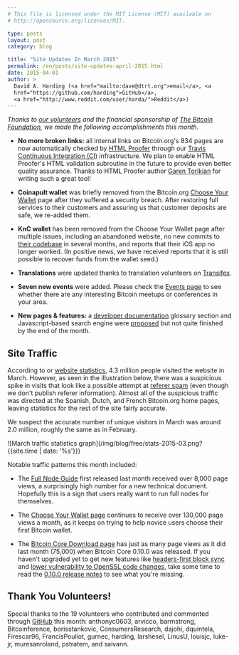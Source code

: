 ```yaml
---
# This file is licensed under the MIT License (MIT) available on
# http://opensource.org/licenses/MIT.

type: posts
layout: post
category: blog

title: "Site Updates In March 2015"
permalink: /en/posts/site-updates-april-2015.html
date: 2015-04-01
author: >
  David A. Harding (<a href="mailto:dave@dtrt.org">email</a>, <a
  href="https://github.com/harding">GitHub</a>,
  <a href="http://www.reddit.com/user/harda/">Reddit</a>)
---
```


*Thanks to [our
volunteers](https://github.com/bitcoin-dot-org/bitcoin.org/graphs/contributors?from=2015-03-01&to=2015-03-31&type=c)
and the financial sponsorship of [The Bitcoin
Foundation](https://bitcoinfoundation.org/), we made the following
accomplishments this month.*

* **No more broken links:** all internal links on Bitcoin.org's 834 pages
  are now automatically checked by [HTML Proofer][] through our [Travis
  Continuous Integration (CI)][] infrastructure. We plan to enable HTML
  Proofer's HTML validation subroutine in the future to provide even
  better quality assurance. Thanks to HTML Proofer author [Garen
  Torikian][] for writing such a great tool!

* **Coinapult wallet** was briefly removed from the Bitcoin.org [Choose Your
  Wallet][] page after they suffered a security breach. After restoring
  full services to their customers and assuring us that customer
  deposits are safe, we re-added them.

* **KnC wallet** has been removed from the Choose Your Wallet page after
  multiple issues, including an abandoned website, no new commits to
  [their codebase][] in several months, and reports that their iOS app
  no longer worked. (In positive news, we have received reports that it
  is still possible to recover funds from the wallet seed.)

* **Translations** were updated thanks to translation volunteers on
  [Transifex][].

* **Seven new events** were added. Please check the [Events page][] to see
  whether there are any interesting Bitcoin meetups or conferences in
  your area.

* **New pages & features:** a [developer documentation][] glossary
  section and Javascript-based search engine were [proposed][] but not
  quite finished by the end of the month.

## Site Traffic

According to or [website statistics][], 4.3 million people visited the
website in March.  However, as seen in the illustration below, there was
a suspicious spike in visits that look like a possible attempt at
[referer spam][] (even though we don't publish referer information).
Almost all of the suspicious traffic was directed at the Spanish, Dutch,
and French Bitcoin.org home pages, leaving statistics for the rest of
the site fairly accurate.

We suspect the accurate number of unique visitors in March was around
2.0 million, roughly the same as in February.

![March traffic statistics graph](/img/blog/free/stats-2015-03.png?{{site.time | date: '%s'}})

Notable traffic patterns this month included:

* The [Full Node Guide][] first released last month received over 8,000
  page views, a surprisingly high number for a new technical document.
  Hopefully this is a sign that users really want to run full nodes for
  themselves.

* The [Choose Your Wallet page][] continues to receive over 130,000 page
  views a month, as it keeps on trying to help novice users choose
  their first Bitcoin wallet.

* The [Bitcoin Core Download page][] has just as many page views as it
  did last month (75,000) when Bitcoin Core 0.10.0 was released.  If you
  haven't upgraded yet to get new features like [headers-first block
  sync][] and [lower vulnerability to OpenSSL code changes][], take some
  time to read the [0.10.0 release notes][] to see what you're missing.

## Thank You Volunteers!

Special thanks to the 19 volunteers who contributed and commented
through [GitHub][] this month: anthonyc0603, arvicco, barmstrong,
Bitcoinference, borisstankovic, ConsumersResearch, dajohi, dquintela,
Firescar96, FrancisPouliot, gurnec, harding, larshesel, LinusU, louisjc,
luke-jr, muresanroland, pstratem, and saivann.

[HTML proofer]: https://github.com/gjtorikian/html-proofer
[Travis continuous integration (CI)]: https://travis-ci.org/bitcoin-dot-org/bitcoin.org
[Garen Torikian]: https://github.com/gjtorikian
[Choose Your Wallet]: /en/choose-your-wallet
[Transifex]: https://www.transifex.com/projects/p/bitcoinorg/
[Events page]: /en/events
[developer documentation]: https://developer.bitcoin.org/
[proposed]: https://github.com/bitcoin-dot-org/bitcoin.org/pull/793
[GitHub]: https://github.com/bitcoin-dot-org/bitcoin.org#how-to-participate
[their codebase]: https://github.com/kncgroup/bitcoin-wallet
[full node guide]: /en/full-node
[CHoose your wallet page]: /en/choose-your-wallet
[Bitcoin core download page]: /en/download
[headers-first block sync]: https://developer.bitcoin.org/devguide/p2p_network.html#headers-first
[lower vulnerability to OpenSSL code changes]: https://github.com/bitcoin/bips/blob/master/bip-0066.mediawiki
[0.10.0 release notes]: /en/release/v0.10.0
[website statistics]: https://bitcoin.org/stats/2015-03.html
[referer spam]: https://en.wikipedia.org/wiki/Referer_spam
